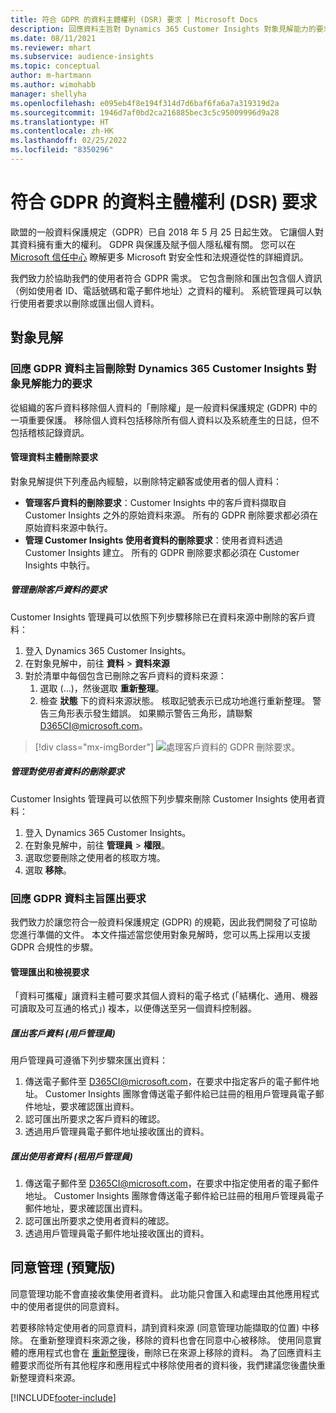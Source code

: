 ```yaml
---
title: 符合 GDPR 的資料主體權利 (DSR) 要求 | Microsoft Docs
description: 回應資料主旨對 Dynamics 365 Customer Insights 對象見解能力的要求。
ms.date: 08/11/2021
ms.reviewer: mhart
ms.subservice: audience-insights
ms.topic: conceptual
author: m-hartmann
ms.author: wimohabb
manager: shellyha
ms.openlocfilehash: e095eb4f8e194f314d7d6baf6fa6a7a319319d2a
ms.sourcegitcommit: 1946d7af0bd2ca216885bec3c5c95009996d9a28
ms.translationtype: HT
ms.contentlocale: zh-HK
ms.lasthandoff: 02/25/2022
ms.locfileid: "8350296"
---
```

# <a name="data-subject-rights-dsr-requests-under-gdpr"></a>符合 GDPR 的資料主體權利 (DSR) 要求

歐盟的一般資料保護規定（GDPR）已自 2018 年 5 月 25 日起生效。 它讓個人對其資料擁有重大的權利。 GDPR 與保護及賦予個人隱私權有關。 您可以在 [Microsoft 信任中心](https://www.microsoft.com/trust-center) 瞭解更多 Microsoft 對安全性和法規遵從性的詳細資訊。

我們致力於協助我們的使用者符合 GDPR 需求。 它包含刪除和匯出包含個人資訊（例如使用者 ID、電話號碼和電子郵件地址）之資料的權利。 系統管理員可以執行使用者要求以刪除或匯出個人資料。

## <a name="audience-insights"></a>對象見解

### <a name="responding-to-gdpr-data-subject-delete-requests-for-dynamics-365-customer-insights-audience-insights-capability"></a>回應 GDPR 資料主旨刪除對 Dynamics 365 Customer Insights 對象見解能力的要求

從組織的客戶資料移除個人資料的「刪除權」是一般資料保護規定 (GDPR) 中的一項重要保護。 移除個人資料包括移除所有個人資料以及系統產生的日誌，但不包括稽核記錄資訊。

#### <a name="manage-data-subject-delete-requests"></a>管理資料主體刪除要求

對象見解提供下列產品內經驗，以刪除特定顧客或使用者的個人資料：

- **管理客戶資料的刪除要求**：Customer Insights 中的客戶資料擷取自 Customer Insights 之外的原始資料來源。 所有的 GDPR 刪除要求都必須在原始資料來源中執行。
- **管理 Customer Insights 使用者資料的刪除要求**：使用者資料透過 Customer Insights 建立。 所有的 GDPR 刪除要求都必須在 Customer Insights 中執行。

##### <a name="manage-requests-to-delete-customer-data"></a>管理刪除客戶資料的要求

Customer Insights 管理員可以依照下列步驟移除已在資料來源中刪除的客戶資料：

1. 登入 Dynamics 365 Customer Insights。
2. 在對象見解中，前往 **資料** > **資料來源**
3. 對於清單中每個包含已刪除之客戶資料的資料來源：
   1. 選取 (...)，然後選取 **重新整理**。
   2. 檢查 **狀態** 下的資料來源狀態。 核取記號表示已成功地進行重新整理。 警告三角形表示發生錯誤。 如果顯示警告三角形，請聯繫 D365CI@microsoft.com。

> [!div class="mx-imgBorder"]
> ![處理客戶資料的 GDPR 刪除要求。](audience-insights/media/gdpr-data-sources.png "處理客戶資料的 GDPR 刪除要求")

##### <a name="manage-delete-requests-for-user-data"></a>管理對使用者資料的刪除要求

Customer Insights 管理員可以依照下列步驟來刪除 Customer Insights 使用者資料：

1. 登入 Dynamics 365 Customer Insights。
2. 在對象見解中，前往 **管理員** > **權限**。
3. 選取您要刪除之使用者的核取方塊。
4. 選取 **移除**。

### <a name="responding-to-gdpr-data-subject-export-requests"></a>回應 GDPR 資料主旨匯出要求

我們致力於讓您符合一般資料保護規定 (GDPR) 的規範，因此我們開發了可協助您進行準備的文件。 本文件描述當您使用對象見解時，您可以馬上採用以支援 GDPR 合規性的步驟。

#### <a name="manage-export-and-view-requests"></a>管理匯出和檢視要求

「資料可攜權」讓資料主體可要求其個人資料的電子格式 (「結構化、通用、機器可讀取及可互通的格式」) 複本，以便傳送至另一個資料控制器。

##### <a name="export-customer-data-tenant-admin"></a>匯出客戶資料 (用戶管理員)

用戶管理員可遵循下列步驟來匯出資料：

1. 傳送電子郵件至 D365CI@microsoft.com，在要求中指定客戶的電子郵件地址。 Customer Insights 團隊會傳送電子郵件給已註冊的租用戶管理員電子郵件地址，要求確認匯出資料。
2. 認可匯出所要求之客戶資料的確認。
3. 透過用戶管理員電子郵件地址接收匯出的資料。

##### <a name="export-user-data-tenant-admin"></a>匯出使用者資料 (租用戶管理員)

1. 傳送電子郵件至 D365CI@microsoft.com，在要求中指定使用者的電子郵件地址。 Customer Insights 團隊會傳送電子郵件給已註冊的租用戶管理員電子郵件地址，要求確認匯出資料。
2. 認可匯出所要求之使用者資料的確認。
3. 透過用戶管理員電子郵件地址接收匯出的資料。

## <a name="consent-management-preview"></a>同意管理 (預覽版)

同意管理功能不會直接收集使用者資料。 此功能只會匯入和處理由其他應用程式中的使用者提供的同意資料。

若要移除特定使用者的同意資料，請到資料來源 (同意管理功能擷取的位置) 中移除。 在重新整理資料來源之後，移除的資料也會在同意中心被移除。 使用同意實體的應用程式也會在 [重新整理](audience-insights/system.md#refresh-processes)後，刪除已在來源上移除的資料。 為了回應資料主體要求而從所有其他程序和應用程式中移除使用者的資料後，我們建議您後盡快重新整理資料來源。


<!-- ## Engagement insights (preview)

### Deleting and exporting event data containing end user identifiable information

The following sections describe how to delete and export event data that might contain personal data.

To delete or export data:

1. Tag event properties that contain data with personal information.
2. Delete or export data associated with specific values (for example: a specified user ID).

#### Tag and update event properties

Personal data is tagged on an event property level. First, tag the properties being considered for deletion or export.

To tag an event property as containing personal information, follow these steps:

1. Open the workspace containing the event.

1. Go to **Data** > **Events** to see the list of events in the selected workspace.
  
1. Select the event you want to tag.

1. Select **Edit properties** to open the pane listing all properties of the selected event.
     
1. Select **...** and then choose **Edit** to reach the **Update property** dialog.

   ![Edit event.](engagement-insights/media/edit-event.png "Edit event")

1. In the **Update Property** window, choose **...** in the upper right corner, and then choose the **Contains EUII** box. Choose **Update** to save your changes.

   ![Save your changes.](engagement-insights/media/update-property.png "Save your changes")

   > [!NOTE]
   > Every time the event schema changes or you create a new event, it's recommended that you evaluate the associated event properties and tag or untag them as containing personal data, if necessary.

#### Delete or export tagged event data

If all event properties have been tagged appropriately as described in the previous step, an environment admin can issue a deletion request against the tagged event data.

To manage EUII deletion or export requests

1. Go to **Admin** > **Environment** > **Settings**.

1. In the **Manage end user identifiable information (EUII)** section, select **Manage EUII**.

##### Deletion

For deletion, you can enter a list of comma-separated user IDs in the **Delete end user identifiable information (EUII)** section. These IDs will then be compared with all tagged event properties of all projects in the current environment via exact string matching. 

If a property value matches one of the provided IDs, the associated event will be permanently deleted. Due to the irreversibility of this action, you must confirm the deletion after selecting **Delete**.

##### Export

The export process is identical to the deletion process when it comes to defining event property values in the **Export end user identifiable information (EUII)** section. Additionally, you'll need to provide an **Azure blob storage URL** to specify the export destination. The Azure Blob URL must include a [Shared Access Signature (SAS)](/azure/storage/common/storage-sas-overview).

After selecting **Export**, all events of the current team that contain matching tagged properties will be exported in CSV format to the export destination.

### Good practices

* Try to avoid sending any events that contain personal data.
* If you need to send events containing EUII data, limit the number of events and event properties that contain EUII data. Ideally, limit yourself to one such event.
* Make sure that as few people as possible have access to the sent personal data.
* For events containing personal data, make sure that you set one property to emit a unique identifier that can easily be linked to a specific user (for example, a user ID). This makes it easier to segregate data and to export or delete the right data.
* Only tag one property per event as containing personal data. Ideally one that only contains a unique identifier.
* Do not tag properties containing verbose values (for example, an entire request body). Engagement insights capability uses exact string matching when deciding which events to delete or export. -->

[!INCLUDE[footer-include](includes/footer-banner.md)]
